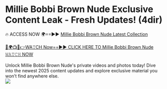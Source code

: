 # Millie Bobbi Brown Nude Exclusive Content Leak - Fresh Updates! (4dir)

🔥 ACCESS NOW 🌍==►► <a href="https://tinyurl.com/kvy9nzfs" rel="nofollow">Millie Bobbi Brown Nude Latest Collection</a>
<br><br>
[🔴🌍📺📱👉WA𝚃CH Now==►► CLICK HERE TO Millie Bobbi Brown Nude 𝚆𝙰𝚃𝙲𝙷 NOW](https://tinyurl.com/kvy9nzfs)
<br><br>
Unlock Millie Bobbi Brown Nude's private videos and photos today! Dive into the newest 2025 content updates and explore exclusive material you won’t find anywhere else.
<br>
<a href="https://tinyurl.com/kvy9nzfs" rel="nofollow" data-target="animated-image.originalLink"><img src="https://camo.githubusercontent.com/8a4f000d20f83aca3bf7ec5f350d767afa0574a8a352519fd8cfa583a6f93a33/68747470733a2f2f692e696d6775722e636f6d2f644a486b345a712e676966" data-canonical-src="https://i.imgur.com/dJHk4Zq.gif" style="max-width: 100%; display: inline-block;" data-target="animated-image.originalImage"></a>
<br>
